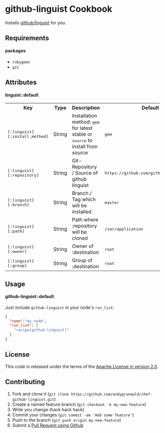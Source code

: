 github-linguist Cookbook
========================

Installs [github/linguist](https://github.com/github/linguist/) for you.

Requirements
------------

#### packages
- `rubygems`
- `git`

Attributes
----------
#### linguist::default
<table>
  <tr>
    <th>Key</th>
    <th>Type</th>
    <th>Description</th>
    <th>Default</th>
  </tr>
  <tr>
    <td><tt>[:linguist][:install_method]</tt></td>
    <td>String</td>
    <td>Installation method: <tt>gem</tt> for latest stable or <tt>source</tt> to install from source</td>
    <td><tt>gem</tt></td>
  </tr>
  <tr>
    <td><tt>[:linguist][:repository]</tt></td>
    <td>String</td>
    <td>Git-Repository / Source of github linguist</td>
    <td><tt>https://github.com/github/linguist.git</tt></td>
  </tr>
  <tr>
    <td><tt>[:linguist][:branch]</tt></td>
    <td>String</td>
    <td>Branch / Tag which will be installed</td>
    <td><tt>master</tt></td>
  </tr>
  <tr>
    <td><tt>[:linguist][:path]</tt></td>
    <td>String</td>
    <td>Path where :repository will be cloned</td>
    <td><tt>/var/application</tt></td>
  </tr>
  <tr>
    <td><tt>[:linguist][:owner]</tt></td>
    <td>String</td>
    <td>Owner of :destination</td>
    <td><tt>root</tt></td>
  </tr>
  <tr>
    <td><tt>[:linguist][:group]</tt></td>
    <td>String</td>
    <td>Group of :destination</td>
    <td><tt>root</tt></td>
  </tr>
</table>

Usage
-----
#### github-linguist::default

Just include `github-linguist` in your node's `run_list`:

```json
{
  "name":"my_node",
  "run_list": [
    "recipe[github-linguist]"
  ]
}
```

License
------------
This code is released under the terms of the [Apache License in version 2.0](http://www.apache.org/licenses/LICENSE-2.0).

Contributing
------------
1. Fork and clone it (`git clone https://github.com/andygrunwald/chef-github-linguist.git`)
2. Create a named feature branch (`git checkout -b my-new-feature`)
3. Write you change (hack hack hack)
4. Commit your changes (`git commit -am 'Add some feature'`)
5. Push to the branch (`git push origin my-new-feature`)
6. Submit a [Pull Request using Github](https://help.github.com/articles/creating-a-pull-request)
